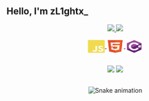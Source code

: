 ## Hello, I'm zL1ghtx_

<div align="center">
<div align="center">
  <a href="https://github.com/zL1ghtx">
  <img height="180em" src="https://github-readme-stats.vercel.app/api?username=zL1ghtx&show_icons=true&theme=radical&include_all_onedark=true&count_private=true"/>
  <img height="180em" src="https://github-readme-stats.vercel.app/api/top-langs/?username=zL1ghtx&layout=compact&langs_count=7&theme=synthwave"/>
</div>


<div style="display: inline_block"><br>
  <img align="center" alt="Icon_js" height="30" width="40" src="https://raw.githubusercontent.com/devicons/devicon/master/icons/javascript/javascript-plain.svg">
  <img align="center" alt="Icon_htmlL" height="30" width="40" src="https://raw.githubusercontent.com/devicons/devicon/master/icons/html5/html5-original.svg">
  <img align="center" alt="Rafa-Csharp" height="30" width="40" src="https://raw.githubusercontent.com/devicons/devicon/master/icons/csharp/csharp-original.svg">

  
</div>

##

<div> 
  <a href="https://www.instagram.com/e9savv/" target="_blank"><img src="https://img.shields.io/badge/-Instagram-%23E4405F?style=for-the-badge&logo=instagram&logoColor=white" target="_blank"></a>
 <a href="https://discord.com/users/695273438172020787/" target="_blank"><img src="https://img.shields.io/badge/Discord-7289DA?style=for-the-badge&logo=discord&logoColor=white" target="_blank"></a>

##

  ![Snake animation](https://github.com/balah7/balah7/blob/output/github-contribution-grid-snake.svg)
 
</div>

